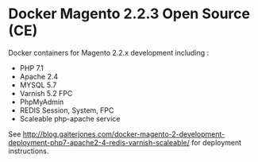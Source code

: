 # Docker Magento 2.2.3 Open Source (CE)

Docker containers for Magento 2.2.x development including :

  - PHP 7.1
  - Apache 2.4
  - MYSQL 5.7
  - Varnish 5.2 FPC  
  - PhpMyAdmin
  - REDIS Session, System, FPC
  - Scaleable php-apache service

See http://blog.gaiterjones.com/docker-magento-2-development-deployment-php7-apache2-4-redis-varnish-scaleable/ for deployment instructions.

